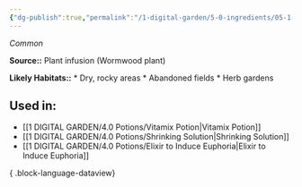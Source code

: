 ```yaml
---
{"dg-publish":true,"permalink":"/1-digital-garden/5-0-ingredients/05-1-plants/wormwood-infusion-flask-of/","tags":["ingredient","common"]}
---
```


*Common*

**Source::** Plant infusion (Wormwood plant)

**Likely Habitats::** * Dry, rocky areas * Abandoned fields * Herb gardens

## Used in:

- [[1 DIGITAL GARDEN/4.0 Potions/Vitamix Potion\|Vitamix Potion]]
- [[1 DIGITAL GARDEN/4.0 Potions/Shrinking Solution\|Shrinking Solution]]
- [[1 DIGITAL GARDEN/4.0 Potions/Elixir to Induce Euphoria\|Elixir to Induce Euphoria]]

{ .block-language-dataview}

